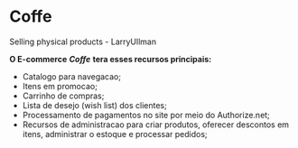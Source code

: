 # Coffe
Selling physical products - LarryUllman

**O E-commerce** ***Coffe*** **tera esses recursos principais:**

- Catalogo para navegacao;
- Itens em promocao;
- Carrinho de compras;
- Lista de desejo (wish list) dos clientes;
- Processamento de pagamentos no site por meio do Authorize.net;
- Recursos de administracao para criar produtos, oferecer descontos em itens, administrar o estoque e processar pedidos;
